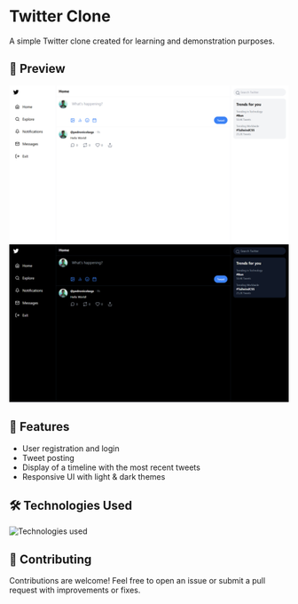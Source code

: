 # Twitter Clone
A simple Twitter clone created for learning and demonstration purposes.

## 📸 Preview
<p align="center">
<img src="assets/images/preview.png" alt="Preview Light Theme" width="900"/>
<img src="assets/images/previewdark.png" alt="Preview Dark Theme" width="900"/>
</p>

## 🚀 Features
- User registration and login
- Tweet posting
- Display of a timeline with the most recent tweets
- Responsive UI with light & dark themes

## 🛠️ Technologies Used
![Technologies used](https://skillicons.dev/icons?i=php,mysql,tailwind,bun)

## 🤝 Contributing
Contributions are welcome! Feel free to open an issue or submit a pull request with improvements or fixes.
